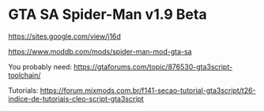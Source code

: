 # GTA SA Spider-Man v1.9 Beta
https://sites.google.com/view/j16d

https://www.moddb.com/mods/spider-man-mod-gta-sa


You probably need:
https://gtaforums.com/topic/876530-gta3script-toolchain/


Tutorials:
https://forum.mixmods.com.br/f141-secao-tutorial-gta3script/t26-indice-de-tutoriais-cleo-script-gta3script

